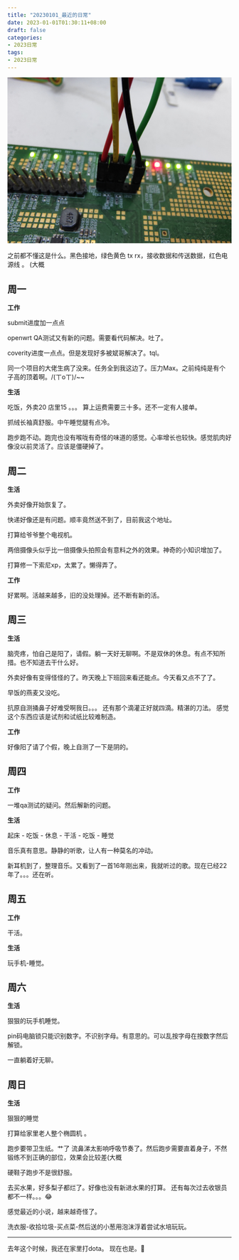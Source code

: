 ```yaml
---
title: "20230101_最近的日常"
date: 2023-01-01T01:30:11+08:00
draft: false
categories:
- 2023日常
tags:
- 2023日常
---
```



![路由器串口线序](https://raw.githubusercontent.com/nianyisi/20220717/main/12/IMG_20221230_095412215.jpg)

之前都不懂这是什么。黑色接地，绿色黄色 tx rx，接收数据和传送数据，红色电源线 。 (大概



## 周一

**工作**

submit进度加一点点

openwrt QA测试又有新的问题。需要看代码解决。吐了。

coverity进度一点点。但是发现好多被斌哥解决了。tql。

同一个项目的大佬生病了没来。任务全到我这边了。压力Max。之前纯纯是有个子高的顶着啊。/(ㄒoㄒ)/~~

**生活**

吃饭，外卖20 店里15 。。。 算上运费需要三十多。还不一定有人接单。

抓绒长袖真舒服。中午睡觉腿有点冷。

跑步跑不动。跑完也没有喉咙有奇怪的味道的感觉。心率增长也较快。感觉肌肉好像没以前灵活了。应该是僵硬掉了。






## 周二

**生活**

外卖好像开始恢复了。

快递好像还是有问题。顺丰竟然送不到了，目前我这个地址。

打算给爷爷整个电视机。

两倍摄像头似乎比一倍摄像头拍照会有意料之外的效果。神奇的小知识增加了。

打算修一下索尼xp，太累了。懒得弄了。

**工作**


好累啊。活越来越多，旧的没处理掉。还不断有新的活。



## 周三


**生活**

脑壳疼，怕自己是阳了，请假。躺一天好无聊啊。不是双休的休息。有点不知所措。也不知道去干什么好。

外卖好像有变得怪怪的了。昨天晚上下班回来看还能点。今天看又点不了了。

早饭的燕麦又没吃。

抗原自测捅鼻子好难受啊我日。。。 还有那个滴灌正好就四滴。精湛的刀法。 感觉这个东西应该是试剂和试纸比较难制造。






**工作**

好像阳了请了个假，晚上自测了一下是阴的。

## 周四

**工作**

一堆qa测试的疑问。然后解新的问题。



**生活**

起床 - 吃饭 - 休息 - 干活 - 吃饭 - 睡觉

音乐真有意思。静静的听歌，让人有一种莫名的冲动。

新耳机到了，整理音乐。又看到了一首16年刚出来，我就听过的歌。现在已经22年了。。。还在听。


## 周五

**工作**

干活。

**生活**

玩手机-睡觉。

## 周六


**生活**

狠狠的玩手机睡觉。

pin码电脑锁只能识别数字。不识别字母。有意思的。可以乱按字母在按数字然后解锁。

一直躺着好无聊。




## 周日


**生活**

狠狠的睡觉

打算给家里老人整个椭圆机 。

跑步要带卫生纸。艹了 流鼻涕太影响呼吸节奏了。然后跑步需要直着身子，不然锻练不到正确的部位，效果会比较差(大概

硬鞋子跑步不是很舒服。

去买水果，好多梨子都烂了。好像也没有新进水果的打算。 还有每次过去收银员都不一样。。。😂

感觉最近的小说，越来越奇怪了。

洗衣服-收拾垃圾-买点菜-然后送的小葱用泡沫浮着尝试水培玩玩。

---
去年这个时候，我还在家里打dota。 现在也是。🤣
